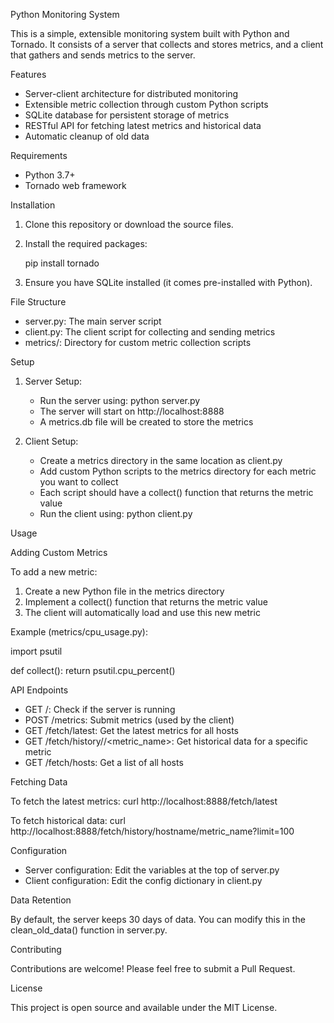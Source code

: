 Python Monitoring System

This is a simple, extensible monitoring system built with Python and Tornado. It consists of a server that collects and stores metrics, and a client that gathers and sends metrics to the server.

Features

- Server-client architecture for distributed monitoring
- Extensible metric collection through custom Python scripts
- SQLite database for persistent storage of metrics
- RESTful API for fetching latest metrics and historical data
- Automatic cleanup of old data

Requirements

- Python 3.7+
- Tornado web framework

Installation

1. Clone this repository or download the source files.
2. Install the required packages:

   pip install tornado

3. Ensure you have SQLite installed (it comes pre-installed with Python).

File Structure

- server.py: The main server script
- client.py: The client script for collecting and sending metrics
- metrics/: Directory for custom metric collection scripts

Setup

1. Server Setup:
   - Run the server using:
     python server.py
   - The server will start on http://localhost:8888
   - A metrics.db file will be created to store the metrics

2. Client Setup:
   - Create a metrics directory in the same location as client.py
   - Add custom Python scripts to the metrics directory for each metric you want to collect
   - Each script should have a collect() function that returns the metric value
   - Run the client using:
     python client.py

Usage

Adding Custom Metrics

To add a new metric:
1. Create a new Python file in the metrics directory
2. Implement a collect() function that returns the metric value
3. The client will automatically load and use this new metric

Example (metrics/cpu_usage.py):

import psutil

def collect():
    return psutil.cpu_percent()

API Endpoints

- GET /: Check if the server is running
- POST /metrics: Submit metrics (used by the client)
- GET /fetch/latest: Get the latest metrics for all hosts
- GET /fetch/history/<hostname>/<metric_name>: Get historical data for a specific metric
- GET /fetch/hosts: Get a list of all hosts

Fetching Data

To fetch the latest metrics:
curl http://localhost:8888/fetch/latest

To fetch historical data:
curl http://localhost:8888/fetch/history/hostname/metric_name?limit=100

Configuration

- Server configuration: Edit the variables at the top of server.py
- Client configuration: Edit the config dictionary in client.py

Data Retention

By default, the server keeps 30 days of data. You can modify this in the clean_old_data() function in server.py.

Contributing

Contributions are welcome! Please feel free to submit a Pull Request.

License

This project is open source and available under the MIT License.